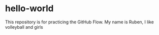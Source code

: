 # hello-world
This repository is for practicing the GitHub Flow.
My name is Ruben, I like volleyball and girls
